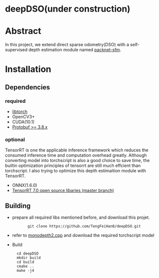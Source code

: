 # deepDSO(under construction)

# Abstract
In this project, we extend direct sparse odometry(DSO) with a self-supervised depth estimation module named [packnet-sfm](https://github.com/TRI-ML/packnet-sfm). 

# Installation
## Dependencies
### required
- [libtorch](https://pytorch.org/get-started/locally/)
- OpenCV3+
- CUDA(10.1)
- [Protobuf >= 3.8.x](https://github.com/google/protobuf/releases)
### optional
TensorRT is one the applicable inference framework which reduces the consumed inference time and computation overhead greatly. Although converting model into torchscript is also a good choice to save time, the builtin optimization principles of tensorrt are still much effcient than torchscript. I also trying to optimize this depth estimaition module with TensorRT.
- ONNX(1.6.0)
- [TensorRT 7.0 open source libaries (master branch)](https://github.com/NVIDIA/TensorRT/)

## Building
- prepare all required libs mentioned before, and download this projet.

             git clone https://github.com/TengFeiHan0/deepDSO.git 
- refer to [monodepth2.cpp](https://github.com/TengFeiHan0/monodepth2.cpp) and download the required torchscript model
- Build

		cd deepDSO
		mkdir build
		cd build
		cmake ..
		make -j4
